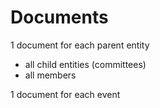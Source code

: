 #  Documents

1 document for each parent entity
* all child entities (committees)
* all members

1 document for each event
